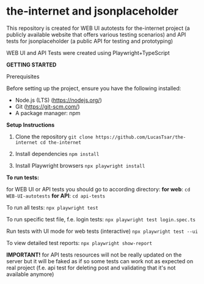 # the-internet and jsonplaceholder

This repository is created for WEB UI autotests for the-internet project (a publicly available website that offers various testing scenarios) and API tests for jsonplaceholder (a public API for testing and prototyping)

WEB UI and API Tests were created using Playwright+TypeScript

**GETTING STARTED**

Prerequisites

Before setting up the project, ensure you have the following installed:
- Node.js (LTS) (https://nodejs.org/)
- Git (https://git-scm.com/)
- A package manager: npm

**Setup Instructions**
 1. Clone the repository
`git clone https://github.com/LucasTsar/the-internet
cd the-internet`

 2. Install dependencies
`npm install`

 3. Install Playwright browsers
`npx playwright install`

**To run tests:**

for WEB UI or API tests you should go to according directory:
**for web**: `cd WEB-UI-autotests`
**for API**: `cd api-tests`

To run all tests:
`npx playwright test`

To run specific test file, f.e. login tests:
`npx playwright test login.spec.ts`

Run tests with UI mode for web tests (interactive)
`npx playwright test --ui`

To view detailed test reports:
`npx playwright show-report`

**IMPORTANT!** for API tests resources will not be really updated on the server but it will be faked as if so some tests can work not as expected on real project (f.e. api test for deleting post and validating that it's not available anymore) 
